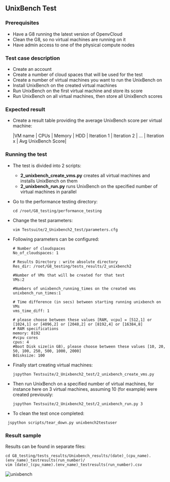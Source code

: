 ## UnixBench Test

### Prerequisites
- Have a G8 running the latest version of OpenvCloud
- Clean the G8, so no virtual machines are running on it
- Have admin access to one of the physical compute nodes

### Test case description
- Create an account
- Create a number of cloud spaces that will be used for the test
- Create a number of virtual machines you want to run the UnixBench on
- Install UnixBench on the created virtual machines
- Run UnixBench on the first virtual machine and store its score
- Run UnixBench on all virtual machines, then store all UnixBench scores

### Expected result
- Create a result table providing the average UnixBench score per virtual machine:

  |VM name  | CPUs  | Memory | HDD | Iteration 1 | Iteration 2 | ... | Iteration x | Avg UnixBench Score|

### Running the test
- The test is divided into 2 scripts:

    - **2_unixbench_create_vms.py** creates all virtual machines and installs UnixBench on them
    - **2_unixbench_run.py** runs UnixBench on the specified number of virtual machines in parallel

- Go to the performance testing directory:

  ```
  cd /root/G8_testing/performance_testing
  ```

- Change the test parameters:

  ```
  vim Testsuite/2_Unixbench2_test/parameters.cfg
  ```

- Following parameters can be configured:

  ```  
  # Number of cloudspaces
  No_of_cloudspaces: 1

  # Results Directory : write absolute directory
  Res_dir: /root/G8_testing/tests_results/2_unixbench2

  #Number of VMs that will be created for that test
  VMs:2

  #Numbers of unixbench_running_times on the created vms
  unixbench_run_times:1

  # Time difference (in secs) between starting running unixbench on VMs
  vms_time_diff: 1

  # please choose between these values [RAM, vcpu] = [512,1] or [1024,1] or [4096,2] or [2048,2] or [8192,4] or [16384,8]
  # RAM specifications
  memory: 8192
  #vcpu cores
  cpus: 4
  #Boot Disk size(in GB), please choose between these values [10, 20, 50, 100, 250, 500, 1000, 2000]
  Bdisksize: 100
  ```

- Finally start creating virtual machines:

  ```
  jspython Testsuite/2_Unixbench2_test/2_unixbench_create_vms.py
  ```

- Then run UnixBench on a specified number of virtual machines, for instance here on 3 virtual machines, assuming 10 (for example) were created previously:

  ```
  jspython Testsuite/2_Unixbench2_test/2_unixbench_run.py 3
  ```

- To clean the test once completed:

 ```
  jspython scripts/tear_down.py unixbench2testuser
  ```

### Result sample
Results can be found in separate files:

```
cd G8_testing/tests_results/Unixbench_results/(date)_(cpu_name).(env_name)_testresults(run_number)/
vim (date)_(cpu_name).(env_name)_testresults(run_number).csv
```


![unixbench](https://cloud.githubusercontent.com/assets/15011431/14142022/b3a054de-f68b-11e5-8996-259aca0fba93.png)

